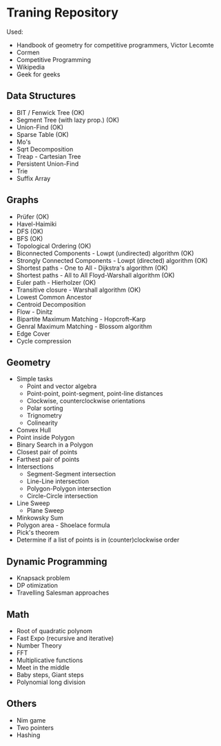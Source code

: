 # Traning Repository
Used:
 - Handbook of geometry for competitive programmers, Victor Lecomte
 - Cormen
 - Competitive Programming
 - Wikipedia
 - Geek for geeks

## Data Structures
- BIT / Fenwick Tree (OK)
- Segment Tree (with lazy prop.) (OK)
- Union-Find (OK)
- Sparse Table (OK)
- Mo's
- Sqrt Decomposition
- Treap - Cartesian Tree
- Persistent Union-Find
- Trie
- Suffix Array


## Graphs

- Prüfer (OK)
- Havel-Haimiki
- DFS (OK)
- BFS (OK)
- Topological Ordering (OK)
- Biconnected Components - Lowpt (undirected) algorithm (OK)
- Strongly Connected Components - Lowpt (directed) algorithm (OK)
- Shortest paths - One to All - Dijkstra's algorithm (OK)
- Shortest paths - All to All Floyd-Warshall algorithm (OK)
- Euler path - Hierholzer (OK)
- Transitive closure - Warshall algorithm (OK)
- Lowest Common Ancestor
- Centroid Decomposition
- Flow - Dinitz
- Bipartite Maximum Matching - Hopcroft–Karp
- Genral Maximum Matching - Blossom algorithm
- Edge Cover
- Cycle compression

## Geometry

- Simple tasks
  - Point and vector algebra
  - Point-point, point-segment, point-line distances
  - Clockwise, counterclockwise orientations
  - Polar sorting
  - Trignometry
  - Colinearity
- Convex Hull
- Point inside Polygon
- Binary Search in a Polygon
- Closest pair of points
- Farthest pair of points
- Intersections
  - Segment-Segment intersection
  - Line-Line intersection
  - Polygon-Polygon intersection
  - Circle-Circle intersection
- Line Sweep
  - Plane Sweep
- Minkowsky Sum
- Polygon area - Shoelace formula
- Pick's theorem
- Determine if a list of points is in (counter)clockwise order

## Dynamic Programming

- Knapsack problem
- DP otimization
- Travelling Salesman approaches

## Math

- Root of quadratic polynom
- Fast Expo (recursive and iterative)
- Number Theory
- FFT
- Multiplicative functions
- Meet in the middle
- Baby steps, Giant steps
- Polynomial long division

## Others

- Nim game
- Two pointers
- Hashing

